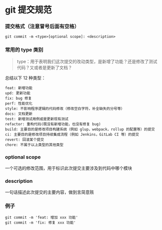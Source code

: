 # git 提交规范

### 提交格式（注意冒号后面有空格）

    git commit -m <type>[optional scope]: <description>

### 常用的 type 类别

> type：用于表明我们这次提交的改动类型，是新增了功能？还是修改了测试代码？又或者是更新了文档？

总结以下 12 种类型：

    feat: 新增功能
    upd: 更新功能
    fix: bug 修复
    perf: 性能优化
    style: 不影响程序逻辑的代码修改（修改空白字符，补全缺失的分号等）
    docs: 文档更新
    test: 新增测试用例或是更新现有测试
    refactor: 重构代码(既没有新增功能，也没有修复 bug)
    build: 主要目的是修改项目构建系统（例如 glup，webpack，rollup 的配置等）的提交
    ci: 主要目的是修改项目持续集成流程（例如 Jenkins，GitLab CI 等）的提交
    revert: 回滚某个提交
    chore: 不属于以上类型的其他类型

### optional scope

一个可选的修改范围，用于标识此次提交主要涉及到代码中哪个模块

### description

一句话描述此次提交的主要内容，做到言简意赅

### 例子

    git commit -m 'feat: 增加 xxx 功能'
    git commit -m 'fix: 修复 xxx 功能'
